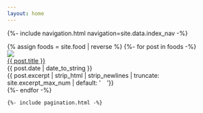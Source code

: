 ```yaml
---
layout: home
---
```


{%- include navigation.html navigation=site.data.index_nav -%}

<div class="flex flex-col space-y-8">
    {% assign foods = site.food | reverse %}
    {%- for post in foods -%}
    <div class="relative flex items-stretch border-b border-white/20">
        <img class="absolute left-0 w-20 lg:w-32 h-full border-l border-t border-white/20 object-cover"
            src="{{ post.thumbnail | default: '/style/images/bg.png'  | relative_url }}">
        <div class="ml-24 lg:ml-36">
            <a class="hover:underline" href="{{ post.url | relative_url }}">
                <div class="text-2xl font-semibold">{{ post.title }}</div>
            </a>
            <div class="mb-4 text-base text-[#868E96]">{{ post.date | date_to_string }}</div>
            <div class="mb-4 text-lg text-[#DEE2E6]">{{ post.excerpt | strip_html | strip_newlines | truncate:
                site.excerpt_max_num | default: '&emsp;'}}</div>
        </div>
    </div>
    {%- endfor -%}

    {%- include pagination.html -%}
</div>